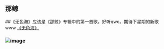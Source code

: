 ## 那鲸
##《无色海》应该是《那鲸》专辑中的第一首歌，好听qwq。期待下星期的新歌www
[《无色海》](https://music.163.com/m/song?id=1311346124)
### ![image](https://github.com/brunhildemohua/brunhildxlan.github.io/blob/master/QQ%E5%9B%BE%E7%89%8720180927145237.jpg)
